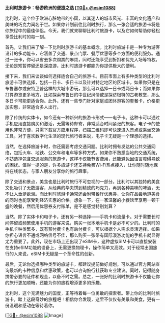**比利时旅游卡：畅游欧洲的便捷之选 [[TG💪+ @esim1088](https://t.me/s/esim1088)]**

比利时，这个位于欧洲心脏地带的小国，以其迷人的城市风光、丰富的文化遗产和美味的巧克力闻名于世。如果你计划前往比利时旅行，那么一张合适的旅游卡将是你旅程中的最佳伴侣。今天，我们就来聊聊比利时旅游卡，以及它如何帮助你轻松享受比利时的每一刻。

首先，让我们来了解一下比利时旅游卡的基本概念。比利时旅游卡是一种专为游客设计的多功能卡，它涵盖了交通、景点门票、餐厅优惠等多个方面的便利服务。通过一张卡，你可以省去多次购票的麻烦，同时还能享受到折扣和优先入场等特权。无论是短暂停留还是深度游，比利时旅游卡都能为你提供极大的便利。

接下来，我们来谈谈如何选择适合自己的旅游卡。目前市面上有多种类型的比利时旅游卡可供选择，包括一日卡、多日卡以及针对特定地区的区域卡。如果你只是在布鲁塞尔或安特卫普这样的大城市游玩，那么可以选择一日卡或两日卡；而如果你打算游览更多地方，比如探索布鲁日的中世纪风情或是探访根特的古老教堂，那么多日卡可能更适合你。此外，还有一些专门针对家庭或团体游客的套餐卡，价格更加实惠，非常适合多人出行。

除了传统的实体卡，如今还有一种新兴的旅游卡形式——电子卡。这种卡可以通过手机应用直接购买和激活，无需等待邮寄，非常适合时间紧张的旅客。电子卡的使用也非常方便，只需下载官方应用程序，扫描二维码即可快速进入景点或乘坐交通工具。对于喜欢数字化生活的现代旅行者来说，电子卡无疑是一个理想的选择。

当然，在选择旅游卡时，你还需要考虑交通问题。比利时拥有发达的公共交通网络，包括火车、地铁、公交车和电车等多种方式。如果你不熟悉当地的交通系统，不妨选择包含交通服务的旅游卡，这样不仅能节省费用，还能避免因语言障碍导致的困扰。值得一提的是，许多旅游卡还支持免费Wi-Fi热点接入，让你随时随地保持在线状态，与家人朋友分享你的旅行趣事。

除了交通和景点，美食也是比利时旅行不可忽视的一部分。比利时以其独特的美食文化吸引了无数游客，从经典的华夫饼到精致的巧克力，再到各种美味的啤酒，无不让人垂涎欲滴。而比利时旅游卡通常还会附带餐厅优惠券，让你在品尝地道美食的同时也能享受到经济实惠的价格。想象一下，在一家温馨的小餐馆里享用一顿丰盛的晚餐，然后用优惠券支付账单，是不是感觉特别划算？

当然，除了实体卡和电子卡，还有另一种选择——手机卡和流量卡。对于需要长时间停留或频繁使用手机的游客来说，购买一张本地手机卡是必不可少的。比利时的手机卡种类繁多，既有预付费卡也有后付费卡，可以根据个人需求灵活选择。如果你担心语言不通或网络信号不佳，那么购买一张带有国际漫游功能的手机卡就显得尤为重要了。此外，现在市场上还出现了eSIM卡，这种虚拟SIM卡可以直接安装在支持eSIM功能的设备上，无需更换物理卡，操作简单又高效。对于经常出国旅行的人来说，eSIM卡无疑是一个革命性的创新。

最后，无论你选择哪种类型的旅游卡，都建议提前做好规划。可以通过官方网站查询最新的卡种信息和优惠政策，也可以咨询旅行社获取专业建议。同时，记得随身携带必要的证件和现金，以备不时之需。总之，一张好的比利时旅游卡不仅能让你的旅行更加顺畅，还能为你的旅程增添更多的乐趣。

比利时，这个充满魅力的国度，正等待着每一位勇敢的探索者。带上你的比利时旅游卡，踏上这段奇妙的旅程吧！相信你会发现，这里不仅仅有美景和美食，更有一份温暖和感动在等待着你。

[[TG💪+ @esim1088](https://t.me/s/esim1088) ![Image](https://i.postimg.cc/4NQfJmqS/Snipaste-2025-05-13-00-14-12.png)]